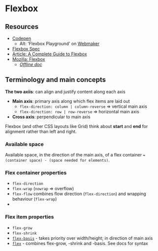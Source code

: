 # Flexbox

## Resources

- [Codepen](https://codepen.io/pseigo/pen/KKdrxzy)
  - Alt: 'Flexbox Playground' on [Webmaker](https://webmaker.app/app/)
- [Flexbox Spec](https://www.w3.org/TR/css-flexbox-1/)
- [Article: A Complete Guide to Flexbox](https://css-tricks.com/snippets/css/a-guide-to-flexbox/)
- [Mozilla: Flexbox](https://developer.mozilla.org/en-US/docs/Glossary/Flexbox)
  - _[Offline doc](https://devdocs.io/css/css_flexible_box_layout)_

## Terminology and main concepts

**The two axiis**: can align and justify content along each axis

- **Main axis**: primary axis along which flex items are laid out
  - `flex-direction: column | column-reverse` => vertical main axis
  - `flex-direction: row | row-reverse` => horizontal main axis
- **Cross axis**: perpendicular to main axis

Flexbox (and other CSS layouts like Grid) think about **start** and **end** for alignment rather than left and right.

### Available space

Available space, in the direction of the main axis, of a flex container `= (container space) - (space needed for elements)`.

### Flex container properties

- `flex-direction`
- `flex-wrap` (`nowrap` => overflow)
- `flex-flow` combines flow direction (`flex-direction`) and wrapping behaviour (`flex-wrap`)
-

### Flex item properties

- `flex-grow`
- `flex-shrink`
- [`flex-basis`](https://developer.mozilla.org/en-US/docs/Web/CSS/flex-basis) - takes priority over width/height; in direction of main axis
- [`flex`](https://developer.mozilla.org/en-US/docs/Web/CSS/flex) - combines flex-grow, -shrink and -basis. See docs for syntax
